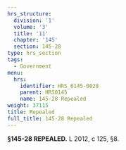 ```yaml
---
hrs_structure:
  division: '1'
  volume: '3'
  title: '11'
  chapter: '145'
  section: 145-28
type: hrs_section
tags:
  - Government
menu:
  hrs:
    identifier: HRS_0145-0028
    parent: HRS0145
    name: 145-28 Repealed
weight: 37115
title: Repealed
full_title: 145-28 Repealed
---
```

**§145-28 REPEALED.** L 2012, c 125, §8.